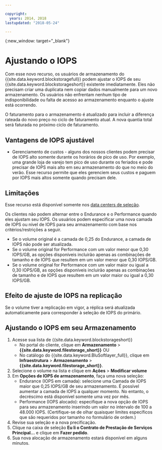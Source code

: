 ```yaml
---

copyright:
  years: 2014, 2018
lastupdated: "2018-05-24"

---
```

{:new_window: target="_blank"}

# Ajustando o IOPS

Com esse novo recurso, os usuários de armazenamento do {{site.data.keyword.blockstoragefull}} podem ajustar o IOPS de seu {{site.data.keyword.blockstorageshort}} existente imediatamente. Eles não precisam criar uma duplicata nem copiar dados manualmente para um novo armazenamento. Os usuários não enfrentam nenhum tipo de indisponibilidade ou falta de acesso ao armazenamento enquanto o ajuste está ocorrendo. 

O faturamento para o armazenamento é atualizado para incluir a diferença rateada do novo preço no ciclo de faturamento atual. A nova quantia total será faturada no próximo ciclo de faturamento.


## Vantagens de IOPS ajustável

- Gerenciamento de custos - alguns dos nossos clientes podem precisar de IOPS alto somente durante os horários de pico de uso. Por exemplo, uma grande loja de varejo tem pico de uso durante os feriados e pode precisar de IOPS mais alto em seu armazenamento do que no meio do verão. Esse recurso permite que eles gerenciem seus custos e paguem por IOPS mais altos somente quando precisam dele.

## Limitações

Esse recurso está disponível somente nos [data centers de seleção](new-ibm-block-and-file-storage-location-and-features.html). 

Os clientes não podem alternar entre o Endurance e o Performance quando eles ajustam seu IOPS. Os usuários podem especificar uma nova camada de IOPS ou nível de IOPS para seu armazenamento com base nos critérios/restrições a seguir.

- Se o volume original é a camada de 0,25 do Endurance, a camada de IOPS não pode ser atualizada.
- Se o volume original for Performance com um valor menor que 0,30 IOPS/GB, as opções disponíveis incluirão apenas as combinações de tamanho e de IOPS que resultem em um valor menor que 0,30 IOPS/GB. 
- Se o volume original for Performance com um valor maior ou igual a 0,30 IOPS/GB, as opções disponíveis incluirão apenas as combinações de tamanho e de IOPS que resultem em um valor maior ou igual a 0,30 IOPS/GB. 

## Efeito de ajuste de IOPS na replicação

Se o volume tiver a replicação em vigor, a réplica será atualizada automaticamente para corresponder à seleção de IOPS do primário. 

## Ajustando o IOPS em seu Armazenamento

1. Acesse sua lista de {{site.data.keyword.blockstorageshort}}
    - No portal do cliente, clique em **Armazenamento** > **{{site.data.keyword.filestorage_short}}** OU
    - No catálogo do {{site.data.keyword.BluSoftlayer_full}}, clique em **Infraestrutura** > **Armazenamento** > **{{site.data.keyword.filestorage_short}}**. 
2. Selecione o volume na lista e clique em **Ações** > **Modificar volume**
3. Em **Opções de IOPS de armazenamento**, faça uma nova seleção:
    - Endurance (IOPS em camada): selecione uma Camada de IOPS maior que 0,25 IOPS/GB de seu armazenamento. É possível aumentar a camada de IOPS a qualquer momento. No entanto, o decréscimo está disponível somente uma vez por mês.
    - Performance (IOPS alocado): especifique a nova opção de IOPS para seu armazenamento inserindo um valor no intervalo de 100 a 48.000 IOPS. (Certifique-se de olhar quaisquer limites específicos que são requeridos por tamanho no formulário de ordem.)
4. Revise sua seleção e a nova precificação.
5. Clique na caixa de seleção **Eu li o Contrato de Prestação de Serviços Principal...** e clique em **Fazer pedido**.
6. Sua nova alocação de armazenamento estará disponível em alguns minutos.
